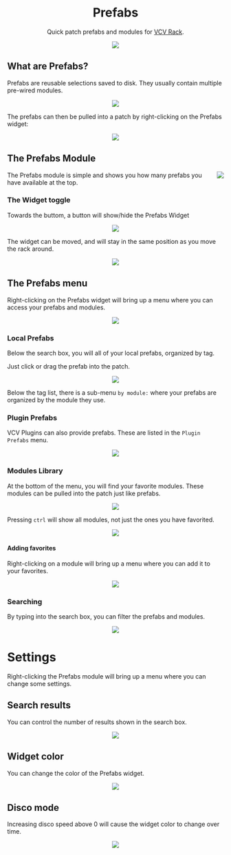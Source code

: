 <h1 align="center">Prefabs</h1>

<p align="center">
Quick patch prefabs and modules for <a href="https://vcvrack.com/">VCV Rack</a>.
</p>

<p align="center">
<img src="images/demo.gif">
</p>

## What are Prefabs?

Prefabs are reusable selections saved to disk. They usually contain multiple pre-wired modules.


<p align="center">
<img src="images/save.png">
</p>


The prefabs can then be pulled into a patch by right-clicking on the Prefabs widget:


<p align="center">
<img src="images/tangents.gif">
</p>

## The Prefabs Module

<img align="right" src="images/screenshot.png">

The Prefabs module is simple and shows you how many prefabs you have available at the top.

### The Widget toggle

Towards the buttom, a button will show/hide the Prefabs Widget

<p align="center">
<img src="images/toggle.gif">
</p>

The widget can be moved, and will stay in the same position as you move the rack around.

<p align="center">
<img src="images/widget.gif">
</p>

## The Prefabs menu

Right-clicking on the Prefabs widget will bring up a menu where you can access your prefabs and modules.

<p align="center">
<img src="images/context-menu.gif">
</p>

### Local Prefabs

Below the search box, you will all of your local prefabs, organized by tag.

Just click or drag the prefab into the patch.

<p align="center">
<img src="images/prefab.gif">
</p>

Below the tag list, there is a sub-menu `by module:` where your prefabs are organized by the module they use.

### Plugin Prefabs

VCV Plugins can also provide prefabs. These are listed in the `Plugin Prefabs` menu.

<p align="center">
<img src="images/plugins.gif">
</p>

### Modules Library

At the bottom of the menu, you will find your favorite modules. These modules can be pulled into the patch just like
prefabs.

<p align="center">
<img src="images/favorites.gif">
</p>

Pressing `ctrl` will show all modules, not just the ones you have favorited.


<p align="center">
<img src="images/modules.gif">
</p>

#### Adding favorites

Right-clicking on a module will bring up a menu where you can add it to your favorites.

<p align="center">
<img src="images/new-favorites.gif">
</p>

### Searching

By typing into the search box, you can filter the prefabs and modules.

<p align="center">
<img src="images/search.gif">
</p>

# Settings

Right-clicking the Prefabs module will bring up a menu where you can change some settings.

## Search results

You can control the number of results shown in the search box.

<p align="center">
<img src="images/results.gif">
</p>

## Widget color

You can change the color of the Prefabs widget.

<p align="center">
<img src="images/color.gif">
</p>

## Disco mode

Increasing disco speed above 0 will cause the widget color to change over time.

<p align="center">
<img src="images/disco.gif">
</p>




